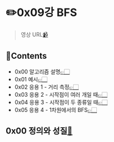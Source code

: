 # ✏️0x09강 BFS

> 영상 URL[📹](https://youtu.be/ftOmGdm95XI)

## 📑Contents<a id='contents'></a>

* 0x00 알고리즘 설명[👉🏻](#0x00)
* 0x01 예시[👉🏻](#0x01)
* 0x02 응용 1 - 거리 측정[👉🏻](#0x02)
* 0x03 응용 2 - 시작점이 여러 개일 때[👉🏻](#0x03)
* 0x04 응용 3 - 시작점이 두 종류일 때[👉🏻](#0x04)
* 0x05 응용 4 - 1차원에서의 BFS[👉🏻](#0x05)

## 0x00 정의와 성질[📑](#contents)<a id='0x00'></a>
